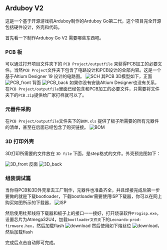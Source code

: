 ## Arduboy V2

这是一个基于开源游戏机Arduboy制作的Arduboy Go第二代，这个项目完全开源包括硬件设计，外壳和代码。

首先看一下制作Arduboy Go V2 需要哪些东西吧。

### PCB 板
可以通过打开项目文件夹下的 `PCB Project/outputfile` 来获得PCB加工的必要文件。当然`PCB Project`文件夹下包含了电路设计和PCB设计的全部内容。这是一个基于Altium Designer 19 设计的电路图。
![SCH](./doc/SCH.png)
其PCB 3D模型如下，正面
![PCB_front](./doc/PCB_front.png)
背面
![PCB_back](./doc/PCB_back.png)
如果你没有安装Altium Designer也没有关系，在`PCB Project/outputfile`里面已经包含和PCB加工的必要文件，只需要将文件夹下的`PCB.zip`提供给厂家打样就可以了。

### 元器件采购
在`PCB Project/outputfile`文件夹下的`BOM.xls` 提供了板子所需要的所有元器件的清单，甚至在后面已经包含了购买链接。
![BOM](./doc/BOM.png)

### 3D 打印外壳
3D打印所需要的文件放在 `3D file` 下面，是step格式的文件。外壳预览图如下：

![3D_front](./doc/3D_front.jpg)
反面
![3D_back](./doc/3D_back.jpg)


### 组装调试篇
当你将PCB和3D外壳拿去工厂制作，元器件也准备齐全，并且焊接完成后第一步要做的就是下载bootloader，下载bootloader需要使用ISP下载器，你可以在网上购买如图所示的下载器，
![ISP](./doc/ISP.jpg)

然后使用杜邦线将下载器和板子上的接口一一接好，打开烧录软件`Progisp.exe`，设置芯片为Atmega32U4，加载`bootloader文件夹`下的`Leonardo-prod-firmware.hex`，然后加载flash
![download](./doc/download1.PNG)
然后使用如下熔丝位
![download](./doc/download.PNG)，然后加载flash

完成后点击自动即可完成。